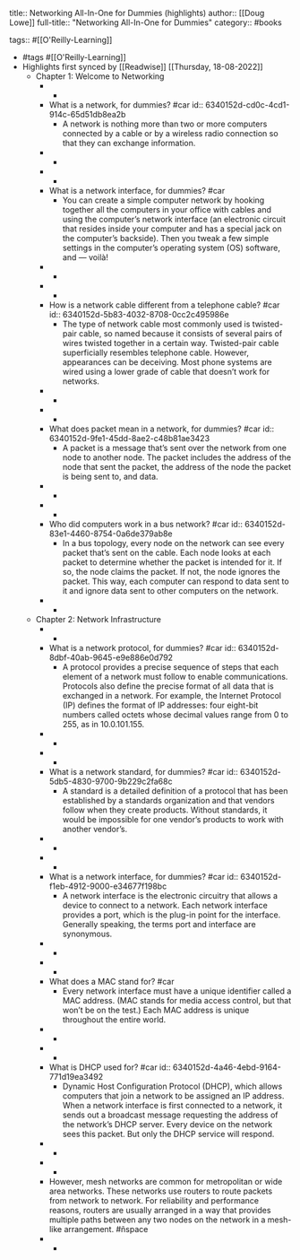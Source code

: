 title:: Networking All-In-One for Dummies (highlights)
author:: [[Doug Lowe]]
full-title:: "Networking All-In-One for Dummies"
category:: #books

tags:: #[[O'Reilly-Learning]]

- #tags #[[O'Reilly-Learning]]
- Highlights first synced by [[Readwise]] [[Thursday, 18-08-2022]]
	- Chapter 1: Welcome to Networking
		- -
		- What is a network, for dummies? #car
		  id:: 6340152d-cd0c-4cd1-914c-65d51db8ea2b
			- A network is nothing more than two or more computers connected by a cable or by a wireless radio connection so that they can exchange information.
		- -
		- -
		- What is a network interface, for dummies? #car
			- You can create a simple computer network by hooking together all the computers in your office with cables and using the computer’s network interface (an electronic circuit that resides inside your computer and has a special jack on the computer’s backside). Then you tweak a few simple settings in the computer’s operating system (OS) software, and — voilà!
		- -
		- -
		- How is a network cable different from a telephone cable? #car
		  id:: 6340152d-5b83-4032-8708-0cc2c495986e
			- The type of network cable most commonly used is twisted-pair cable, so named because it consists of several pairs of wires twisted together in a certain way. Twisted-pair cable superficially resembles telephone cable. However, appearances can be deceiving. Most phone systems are wired using a lower grade of cable that doesn’t work for networks.
		- -
		- -
		- What does packet mean in a network, for dummies? #car
		  id:: 6340152d-9fe1-45dd-8ae2-c48b81ae3423
			- A packet is a message that’s sent over the network from one node to another node. The packet includes the address of the node that sent the packet, the address of the node the packet is being sent to, and data.
		- -
		- -
		- Who did computers work in a bus network? #car
		  id:: 6340152d-83e1-4460-8754-0a6de379ab8e
			- In a bus topology, every node on the network can see every packet that’s sent on the cable. Each node looks at each packet to determine whether the packet is intended for it. If so, the node claims the packet. If not, the node ignores the packet. This way, each computer can respond to data sent to it and ignore data sent to other computers on the network.
		- -
	- Chapter 2: Network Infrastructure
		- -
		- What is a network protocol, for dummies? #car
		  id:: 6340152d-8dbf-40ab-9645-e9e886e0d792
			- A protocol provides a precise sequence of steps that each element of a network must follow to enable communications. Protocols also define the precise format of all data that is exchanged in a network. For example, the Internet Protocol (IP) defines the format of IP addresses: four eight-bit numbers called octets whose decimal values range from 0 to 255, as in 10.0.101.155.
		- -
		- -
		- What is a network standard, for dummies? #car
		  id:: 6340152d-5db5-4830-9700-9b229c2fa68c
			- A standard is a detailed definition of a protocol that has been established by a standards organization and that vendors follow when they create products. Without standards, it would be impossible for one vendor’s products to work with another vendor’s.
		- -
		- -
		- What is a network interface, for dummies? #car
		  id:: 6340152d-f1eb-4912-9000-e34677f198bc
			- A network interface is the electronic circuitry that allows a device to connect to a network. Each network interface provides a port, which is the plug-in point for the interface. Generally speaking, the terms port and interface are synonymous.
		- -
		- -
		- What does a MAC stand for? #car
			- Every network interface must have a unique identifier called a MAC address. (MAC stands for media access control, but that won’t be on the test.) Each MAC address is unique throughout the entire world.
		- -
		- -
		- What is DHCP used for? #car
		  id:: 6340152d-4a46-4ebd-9164-771d19ea3492
			- Dynamic Host Configuration Protocol (DHCP), which allows computers that join a network to be assigned an IP address. When a network interface is first connected to a network, it sends out a broadcast message requesting the address of the network’s DHCP server. Every device on the network sees this packet. But only the DHCP service will respond.
		- -
		- -
		- However, mesh networks are common for metropolitan or wide area networks. These networks use routers to route packets from network to network. For reliability and performance reasons, routers are usually arranged in a way that provides multiple paths between any two nodes on the network in a mesh-like arrangement. #ñspace
		- -
